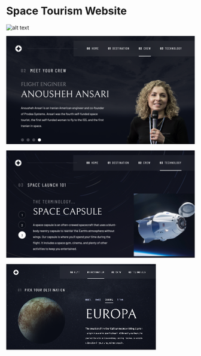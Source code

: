 # Space Tourism Website


![alt text](media/website_preview/website_preview_planet.png)

![alt text](media/website_preview/website_preview_crew.png)

![alt text](media/website_preview/website_preview_technology.png)

![alt text](media/website_preview/website_preview_planet_resized.png)
